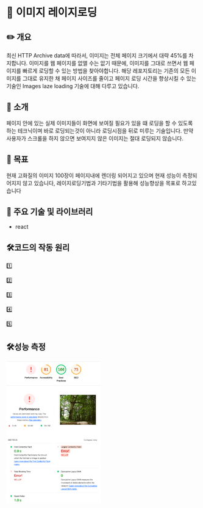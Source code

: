 # 🚀 이미지 레이지로딩
## ✏️ 개요
최신 HTTP Archive data에 따라서, 이미지는 전체 페이지 크기에서 대략 45%를 차지합니다. 이미지를 웹 페이지를 없앨 수는 앖기 때문에, 이미지를 그대로 쓰면서 웹 페이지를 빠르게 로딩할 수 있는 방법을 찾아야합니다. 해당 레포지토리는 기존의 모든 이미지를 그대로 유지한 채 페이지 사이즈를 줄이고 페이지 로딩 시간을 향상시킬 수 있는 기술인 Images laze loading 기술에 대해 다루고 있습니다.

## 📌 소개
페이지 안에 있는 실제 이미지들이 화면에 보여질 필요가 있을 떄 로딩을 할 수 있도록 하는 테크닉이며 바로 로딩되는것이 아니라 로딩시점을 뒤로 미루는 기술입니다. 만약 사용자가 스크롤을 하지 않으면 보여지지 않은 이미지는 절대 로딩되지 않습니다.

## 🎯 목표
현재 고화질의 이미지 100장이 페이지내에 렌더링 되어지고 있으며 현재 성능이 측정되어지지 않고 있습니다, 레이지로딩기법과 기타기법을 활용해 성능향상을 목표로 하고있습니다

## 📂 주요 기술 및 라이브러리
- react

## 🛠️코드의 작동 원리
1️⃣
  
2️⃣ 
  
3️⃣ 

4️⃣
  
5️⃣ 

## 🛠️성능 측정
<div style="gap: 10px;">
  <img src="./src/assets/readme/개선전.png" alt="개선 전" style="width: 49%" />
</div>
